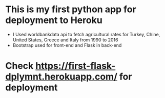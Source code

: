 # This is my first python app for deployment to Heroku

- I Used worldbankdata api to fetch agricultural rates for Turkey, Chine, United States, Greece and Italy from 1990 to 2016
- Bootstrap used for front-end and Flask in back-end


# Check https://first-flask-dplymnt.herokuapp.com/ for deployment
